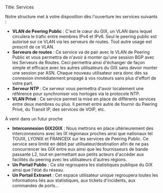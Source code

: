 Title: Services

Notre structure met à votre disposition dès l'ouverture les services suivants :

* **VLAN de Peering Public** : C'est le cœur du GIX, un VLAN dans lequel circulera le trafic entre membres IPv4 et IPv6. Seul le peering public est autorisé sur ce VLAN via les serveurs de routes. Tout autre usage est prescrit de ce VLAN.
* **Serveurs de routes** : Ce service va de pair avec le VLAN de Peering Public et vous permettra de n'avoir à monter qu'une session BGP avec les Serveurs de Routes. Ceci permettra ainsi d'échanger de façon simple et efficace avec les autres utilisateurs du GIX sans devoir monter une session par ASN. Chaque nouveau utilisateur sera donc dès sa connexion immédiatement propagé à vos routeurs sans plus d'effort de votre part.
* **Serveur NTP** : Ce serveur vous permettra d'avoir localement une référence pour synchroniser vos horloges via le protocole NTP.
* **VLAN Privé** : Ce service permet la mise en place de différents services entre deux membres ou plus. Il permet entre autre de fournir du Peering Privé, du Transit IP, des services de VOIP, etc. 

À venir dans un futur proche

* **Interconnexion GIX2GIX** : Nous mettrons en place ultérieurement des interconnexions avec les IX régionaux proches ainsi que nationaux tel TOUIX, LYONIX et FRANCEIX sur les services de Peering Public. Ce service sera limité en débit par utilisateur/destination afin de ne pas concurrencer les GIX entre eux ainsi que les fournisseurs de bande passante L2, tout en permettant aux petits acteurs d'accéder aux facilités du peering avec les utilisateurs d'autres régions.
* **Un Portail Public** : Ce site regroupera les statistiques publique du GIX ainsi que l'état du réseau.
* **Un Portail Extranet** : Cet espace utilisateur unique regroupera toutes les informations liés aux statistiques, aux tickets d'incidents, aux commandes de ports... 


